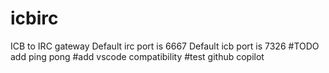 # icbirc
ICB to IRC gateway
Default irc port is 6667
Default icb port is 7326
#TODO add ping pong
#add vscode compatibility
#test github copilot

